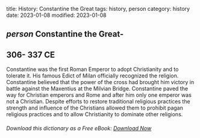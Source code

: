 title: History: Constantine the Great
tags: history, person
category: history
date: 2023-01-08
modified: 2023-01-08

## _person_ Constantine the Great-
 306-
337 CE
-
Constantine was
the first Roman Emperor to adopt Christianity and to tolerate it.
His famous Edict of Milan officially recognized the religion.
Constantine believed that the power of the cross had brought him
victory in battle against the Maxentius at the Milvian Bridge.
Constantine paved the way for Christian emperors and Rome and after
him only one emperor was not a Christian. Despite efforts to restore
traditional religious practices the strength and influence of the
Christians allowed them to prohibit pagan religious practices and to
allow Christianity to dominate other religions.


###### Download *this* dictionary as a Free eBook: [Download Now]({static}static/SerfHistoryDictionary.pdf)

